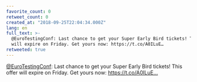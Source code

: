 ```yaml
---
favorite_count: 0
retweet_count: 0
created_at: "2018-09-25T22:04:34.000Z"
lang: en
full_text: >-
  @EuroTestingConf: Last chance to get your Super Early Bird tickets! This offer
  will expire on Friday. Get yours now: https://t.co/A0ILuE…
retweeted: true
---
```


[@EuroTestingConf](https://twitter.com/EuroTestingConf): Last chance to get your
Super Early Bird tickets! This offer will expire on Friday. Get yours now:
https://t.co/A0ILuE…
